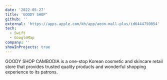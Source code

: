 ```yaml
---
date: '2022-05-27'
title: 'GOODY SHOP'
github: ''
external: 'https://apps.apple.com/kh/app/aeon-mall-plus/id6444750054'
tech:
  - Swift
  - GoogleMap
company: ''
showInProjects: true
---
```


GOODY SHOP CAMBODIA is a one-stop Korean cosmetic and skincare retail store that provides trusted quality products and wonderful shopping experience to its patrons.
